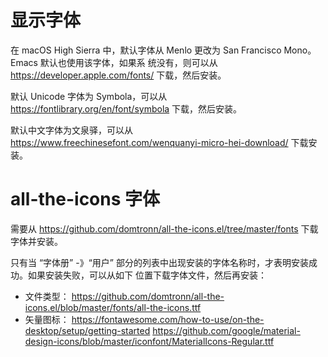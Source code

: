 # 显示字体

在 macOS High Sierra 中，默认字体从 Menlo 更改为 San Francisco Mono。Emacs 默认也使用该字体，如果系
统没有，则可以从 https://developer.apple.com/fonts/ 下载，然后安装。

默认 Unicode 字体为 Symbola，可以从 https://fontlibrary.org/en/font/symbola 下载，然后安装。

默认中文字体为文泉驿，可以从 https://www.freechinesefont.com/wenquanyi-micro-hei-download/ 下载安装。

# all-the-icons 字体

需要从 https://github.com/domtronn/all-the-icons.el/tree/master/fonts 下载字体并安装。

只有当 “字体册” -》“用户” 部分的列表中出现安装的字体名称时，才表明安装成功。如果安装失败，可以从如下
位置下载字体文件，然后再安装：

+ 文件类型：
   https://github.com/domtronn/all-the-icons.el/blob/master/fonts/all-the-icons.ttf
+  矢量图标：
   https://fontawesome.com/how-to-use/on-the-desktop/setup/getting-started
   https://github.com/google/material-design-icons/blob/master/iconfont/MaterialIcons-Regular.ttf
